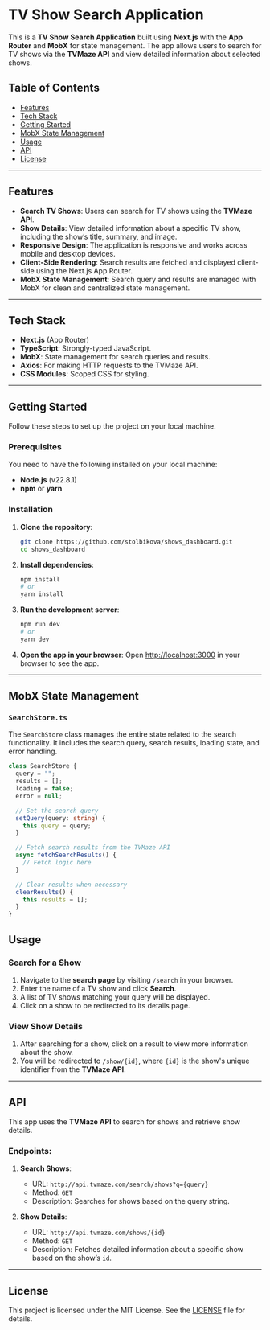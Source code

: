 # TV Show Search Application

This is a **TV Show Search Application** built using **Next.js** with the **App Router** and **MobX** for state management. The app allows users to search for TV shows via the **TVMaze API** and view detailed information about selected shows.

## Table of Contents

- [Features](#features)
- [Tech Stack](#tech-stack)
- [Getting Started](#getting-started)
- [MobX State Management](#mobx-state-management)
- [Usage](#usage)
- [API](#api)
- [License](#license)

---

## Features

- **Search TV Shows**: Users can search for TV shows using the **TVMaze API**.
- **Show Details**: View detailed information about a specific TV show, including the show’s title, summary, and image.
- **Responsive Design**: The application is responsive and works across mobile and desktop devices.
- **Client-Side Rendering**: Search results are fetched and displayed client-side using the Next.js App Router.
- **MobX State Management**: Search query and results are managed with MobX for clean and centralized state management.

---

## Tech Stack

- **Next.js** (App Router)
- **TypeScript**: Strongly-typed JavaScript.
- **MobX**: State management for search queries and results.
- **Axios**: For making HTTP requests to the TVMaze API.
- **CSS Modules**: Scoped CSS for styling.

---

## Getting Started

Follow these steps to set up the project on your local machine.

### Prerequisites

You need to have the following installed on your local machine:

- **Node.js** (v22.8.1)
- **npm** or **yarn**

### Installation

1. **Clone the repository**:

   ```bash
   git clone https://github.com/stolbikova/shows_dashboard.git
   cd shows_dashboard
   ```

2. **Install dependencies**:

   ```bash
   npm install
   # or
   yarn install
   ```

3. **Run the development server**:

   ```bash
   npm run dev
   # or
   yarn dev
   ```

4. **Open the app in your browser**:
   Open [http://localhost:3000](http://localhost:3000) in your browser to see the app.

---

## MobX State Management

### `SearchStore.ts`

The `SearchStore` class manages the entire state related to the search functionality. It includes the search query, search results, loading state, and error handling.

```ts
class SearchStore {
  query = "";
  results = [];
  loading = false;
  error = null;

  // Set the search query
  setQuery(query: string) {
    this.query = query;
  }

  // Fetch search results from the TVMaze API
  async fetchSearchResults() {
    // Fetch logic here
  }

  // Clear results when necessary
  clearResults() {
    this.results = [];
  }
}
```

## Usage

### Search for a Show

1. Navigate to the **search page** by visiting `/search` in your browser.
2. Enter the name of a TV show and click **Search**.
3. A list of TV shows matching your query will be displayed.
4. Click on a show to be redirected to its details page.

### View Show Details

1. After searching for a show, click on a result to view more information about the show.
2. You will be redirected to `/show/{id}`, where `{id}` is the show's unique identifier from the **TVMaze API**.

---

## API

This app uses the **TVMaze API** to search for shows and retrieve show details.

### Endpoints:

1. **Search Shows**:

   - URL: `http://api.tvmaze.com/search/shows?q={query}`
   - Method: `GET`
   - Description: Searches for shows based on the query string.

2. **Show Details**:
   - URL: `http://api.tvmaze.com/shows/{id}`
   - Method: `GET`
   - Description: Fetches detailed information about a specific show based on the show’s `id`.

---

## License

This project is licensed under the MIT License. See the [LICENSE](LICENSE) file for details.

